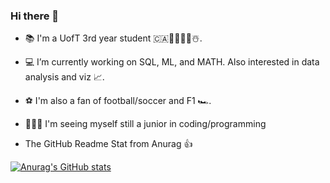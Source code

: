 ### Hi there 👋
- 📚  I'm a UofT 3rd year student 🇨🇦🍁🍂🥶🧊☃️.
- 💻  I’m currently working on SQL, ML, and MATH. Also interested in data analysis and viz 📈. 
- ⚽️  I'm also a fan of football/soccer and F1 🏎.
- 🧑🏻‍💻  I'm seeing myself still a junior in coding/programming
  
- The GitHub Readme Stat from Anurag 👍



  




[![Anurag's GitHub stats](https://github-readme-stats.vercel.app/api?username=Jamie1377&show=reviews,discussions_started,discussions_answered&show_icons=true&theme=dracula)](https://github.com/anuraghazra/github-readme-stats)
<!--
**Jamie1377/Jamie1377** is a ✨ _special_ ✨ repository because its `README.md` (this file) appears on your GitHub profile.

Here are some ideas to get you started:

- 🔭 I’m currently working on ...
- 🌱 I’m currently learning ...
- 👯 I’m looking to collaborate on ...
- 🤔 I’m looking for help with ...
- 💬 Ask me about ...
- 📫 How to reach me: ...
- 😄 Pronouns: ...
- ⚡ Fun fact: ...
-->
